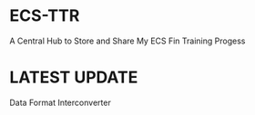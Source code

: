 # ECS-TTR
A Central Hub to Store and Share My ECS Fin Training Progess 
# LATEST UPDATE 

Data Format Interconverter


